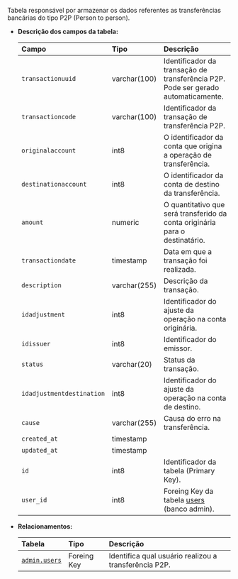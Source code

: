 Tabela responsável por armazenar os dados referentes as transferências bancárias do tipo P2P (Person to person).

- **Descrição dos campos da tabela:**

  | Campo                     | Tipo         | Descrição                                                                         |
  | :------------------------ | :----------- | :-------------------------------------------------------------------------------- |
  | `transactionuuid`         | varchar(100) | Identificador da transação de transferência P2P. Pode ser gerado automaticamente. |
  | `transactioncode`         | varchar(100) | Identificador da transação de transferência P2P.                                  |
  | `originalaccount`         | int8         | O identificador da conta que origina a operação de transferência.                 |
  | `destinationaccount`      | int8         | O identificador da conta de destino da transferência.                             |
  | `amount`                  | numeric      | O quantitativo que será transferido da conta originária para o destinatário.      |
  | `transactiondate`         | timestamp    | Data em que a transação foi realizada.                                            |
  | `description`             | varchar(255) | Descrição da transação.                                                           |
  | `idadjustment`            | int8         | Identificador do ajuste da operação na conta originária.                          |
  | `idissuer`                | int8         | Identificador do emissor.                                                         |
  | `status`                  | varchar(20)  | Status da transação.                                                              |
  | `idadjustmentdestination` | int8         | Identificador do ajuste da operação na conta de destino.                          |
  | `cause`                   | varchar(255) | Causa do erro na transferência.                                                   |
  | `created_at`              | timestamp    |                                                                                   |
  | `updated_at`              | timestamp    |                                                                                   |
  | `id`                      | int8         | Identificador da tabela (Primary Key).                                            |
  | `user_id`                 | int8         | Foreing Key da tabela [users](db-admin.md#users) (banco admin).                   |

- **Relacionamentos:**

  | Tabela                             | Tipo        | Descrição                                             |
  | :--------------------------------- | :---------- | :---------------------------------------------------- |
  | [`admin.users`](db-admin.md#users) | Foreing Key | Identifica qual usuário realizou a transferência P2P. |